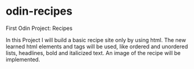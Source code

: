 # odin-recipes
First Odin Project: Recipes

In this Project I will build a basic recipe site only by using html.
The new learned html elements and tags will be used, like ordered and unordered lists, headlines, bold and italicized text.
An image of the recipe will be implemented.
